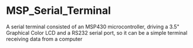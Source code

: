 # MSP_Serial_Terminal
A serial terminal consisted of an MSP430 microcontroller, driving a 3.5" Graphical Color LCD and a RS232 serial port, so it can be a simple terminal receiving data from a computer


